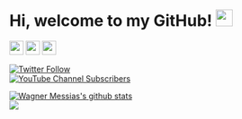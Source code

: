 <!--# Hi, welcome to my GitHub! <img width="30" src="https://emojis.slackmojis.com/emojis/images/1613942497/14160/mario_wave.gif?1613942497" alt="party blob" />-->
# Hi, welcome to my GitHub! <img width="30" src="https://emojis.slackmojis.com/emojis/images/1587484871/8712/github.png?1587484871" alt="party blob" /> 
<p>
  <a href="https://twitter.com/WagnerMessiasC"><img src="https://img.shields.io/badge/twitter-%231DA1F2.svg?&style=for-the-badge&logo=twitter&logoColor=white" height=25></a> 
  <a href="https://www.linkedin.com/in/wagnermessias/"><img src="https://img.shields.io/badge/linkedin-%230077B5.svg?&style=for-the-badge&logo=linkedin&logoColor=white" height=25></a> 
  <a href="https://medium.com/@wmessiascavalcanti"><img src="https://img.shields.io/badge/medium-%2312100E.svg?&style=for-the-badge&logo=medium&logoColor=white" height=25></a> 

<!--[![Twitter: WagnerMessiasC](https://img.shields.io/twitter/follow/WagnerMessiasC?style=social)](https://twitter.com/WagnerMessiasC)</br>-->
[![Twitter Follow](https://img.shields.io/twitter/follow/WagnerMessiasC?label=Follow)](https://twitter.com/WagnerMessiasC)</br>
[![YouTube Channel Subscribers](https://img.shields.io/youtube/channel/subscribers/UCAuXLphxnNuxyfJZOgAJagg?style=social)](https://www.youtube.com/channel/UCAuXLphxnNuxyfJZOgAJagg)</br>

<a href="https://github.com/WagnerMessias">
 <img align="center" src="https://github-readme-stats.vercel.app/api?username=WagnerMessias&show_icons=true&theme=dark&line_height=27" alt="Wagner Messias's github stats"/>
</a></br>

<a href="https://github.com/WagnerMessias/action-random">
  <img align="center" src="https://github-readme-stats.vercel.app/api/pin/?username=WagnerMessias&repo=action-random&theme=dark&line_height=27" />
</a>
<!--
**WagnerMessias/WagnerMessias** is a ✨ _special_ ✨ repository because its `README.md` (this file) appears on your GitHub profile.

Here are some ideas to get you started:

- 🔭 I’m currently working on ...
- 🌱 I’m currently learning ...
- 👯 I’m looking to collaborate on ...
- 🤔 I’m looking for help with ...
- 💬 Ask me about ...
- 📫 How to reach me: ...
- 😄 Pronouns: ...
- ⚡ Fun fact: ...
-->
